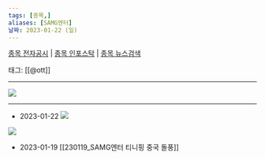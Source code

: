 ```yaml
---
tags: [종목,]
aliases: [SAMG엔터]
날짜: 2023-01-22 (일)
---
```

[종목 전자공시](https://finance.naver.com/item/dart.naver?code=419530) |  [종목 인포스탁](https://www.infostock.co.kr/site/3d/3d_show.asp?codename=419530) | [종목 뉴스검색](https://m.search.naver.com/search.naver?where=m_news&sm=mtb_jum&query=SAMG엔터)

태그: [[@ott]]

___

![](https://i.imgur.com/9ARbtHm.png)

___

- 2023-01-22 
![](https://i.imgur.com/OWdcAD0.png)

![](https://i.imgur.com/X1CbbkN.png)

- 2023-01-19 [[230119_SAMG엔터 티니핑 중국 돌풍]]
